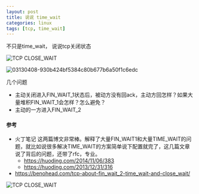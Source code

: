 ```yaml
---
layout: post
title: 说说 time_wait
categories: linux
tags: [tcp, time_wait]
---
```



不只是time_wait， 说说tcp关闭状态

![TCP CLOSE_WAIT](http://benohead.com/wp-content/uploads/2013/07/TCP-CLOSE_WAIT.png)

![03130408-930b424bf5384c80b677b6a50f1c6edc](https://wanghenshui.github.io/assets/03130408-930b424bf5384c80b677b6a50f1c6edc.png)





几个问题

- 主动关闭进入FIN_WAIT_1状态后，被动方没有回ack，主动方回怎样？如果大量堆积FIN_WAIT_1会怎样？怎么避免？
- 主动的一方进入FIN_WAIT_2



####  参考

- 火丁笔记 这两篇博文非常棒。解释了大量FIN_WAIT1和大量TIME_WAIT的问题，就比如说很多解决TIME_WAIT的方案简单说下配置就完了，这几篇文章说了背后的问题，还带了rfc，专业。
  - https://huoding.com/2014/11/06/383
  - https://huoding.com/2013/12/31/316
- https://benohead.com/tcp-about-fin_wait_2-time_wait-and-close_wait/

![TCP CLOSE_WAIT](http://benohead.com/wp-content/uploads/2013/07/TCP-CLOSE_WAIT.png)